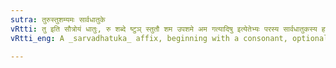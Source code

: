 ```yaml
---
sutra: तुरुस्तुशम्यमः सार्वधातुके
vRtti: तु इति सौत्रोयं धातुः, रु शब्दे ष्टुञ् स्तुतौ शम उपशमे अम गत्यादिषु इत्येतेभ्यः परस्य सार्वधातुकस्य हलादेर्वा इडागमो भवति ॥
vRtti_eng: A _sarvadhatuka_ affix, beginning with a consonant, optionally gets ईट् augment, after the roots तु, रु, स्तु; शम् and अम् ॥

---
```

